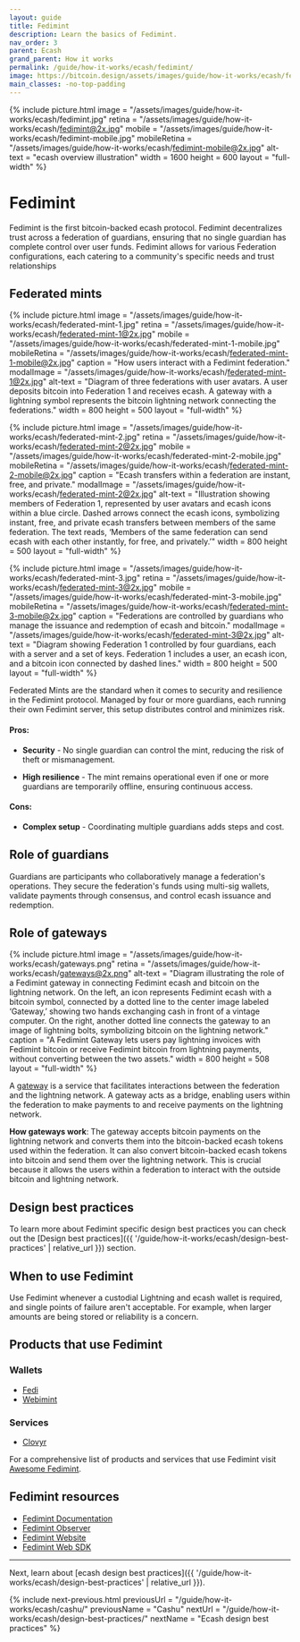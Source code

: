 ```yaml
---
layout: guide
title: Fedimint
description: Learn the basics of Fedimint.
nav_order: 3
parent: Ecash
grand_parent: How it works
permalink: /guide/how-it-works/ecash/fedimint/
image: https://bitcoin.design/assets/images/guide/how-it-works/ecash/fedimint_og.jpg
main_classes: -no-top-padding
---
```


<!--

Editor's notes

An introduction to Fedimint.

Illustration sources: https://www.figma.com/community/file/1444347139219091325/bitcoin-design-community-ecash-images


-->

{% include picture.html
   image = "/assets/images/guide/how-it-works/ecash/fedimint.jpg"
   retina = "/assets/images/guide/how-it-works/ecash/fedimint@2x.jpg"
   mobile = "/assets/images/guide/how-it-works/ecash/fedimint-mobile.jpg"
   mobileRetina = "/assets/images/guide/how-it-works/ecash/fedimint-mobile@2x.jpg"
   alt-text = "ecash overview illustration"
   width = 1600
   height = 600
   layout = "full-width"
%}

# Fedimint
Fedimint is the first bitcoin-backed ecash protocol. Fedimint decentralizes trust across a federation of guardians, ensuring that no single guardian has complete control over user funds. Fedimint allows for various Federation configurations, each catering to a community's specific needs and trust relationships

## Federated mints

{% include picture.html
   image = "/assets/images/guide/how-it-works/ecash/federated-mint-1.jpg"
   retina = "/assets/images/guide/how-it-works/ecash/federated-mint-1@2x.jpg"
   mobile = "/assets/images/guide/how-it-works/ecash/federated-mint-1-mobile.jpg"
   mobileRetina = "/assets/images/guide/how-it-works/ecash/federated-mint-1-mobile@2x.jpg"
   caption = "How users interact with a Fedimint federation."
   modalImage = "/assets/images/guide/how-it-works/ecash/federated-mint-1@2x.jpg"
   alt-text = "Diagram of three federations with user avatars. A user deposits bitcoin into Federation 1 and receives ecash. A gateway with a lightning symbol represents the bitcoin lightning network connecting the federations."
   width = 800
   height = 500
   layout = "full-width"
%}

{% include picture.html
   image = "/assets/images/guide/how-it-works/ecash/federated-mint-2.jpg"
   retina = "/assets/images/guide/how-it-works/ecash/federated-mint-2@2x.jpg"
   mobile = "/assets/images/guide/how-it-works/ecash/federated-mint-2-mobile.jpg"
   mobileRetina = "/assets/images/guide/how-it-works/ecash/federated-mint-2-mobile@2x.jpg"
   caption = "Ecash transfers within a federation are instant, free, and private."
   modalImage = "/assets/images/guide/how-it-works/ecash/federated-mint-2@2x.jpg"
   alt-text = "Illustration showing members of Federation 1, represented by user avatars and ecash icons within a blue circle. Dashed arrows connect the ecash icons, symbolizing instant, free, and private ecash transfers between members of the same federation. The text reads, ‘Members of the same federation can send ecash with each other instantly, for free, and privately.’"
   width = 800
   height = 500
   layout = "full-width"
%}

{% include picture.html
   image = "/assets/images/guide/how-it-works/ecash/federated-mint-3.jpg"
   retina = "/assets/images/guide/how-it-works/ecash/federated-mint-3@2x.jpg"
   mobile = "/assets/images/guide/how-it-works/ecash/federated-mint-3-mobile.jpg"
   mobileRetina = "/assets/images/guide/how-it-works/ecash/federated-mint-3-mobile@2x.jpg"
   caption = "Federations are controlled by guardians who manage the issuance and redemption of ecash and bitcoin."
   modalImage = "/assets/images/guide/how-it-works/ecash/federated-mint-3@2x.jpg"
   alt-text = "Diagram showing Federation 1 controlled by four guardians, each with a server and a set of keys. Federation 1 includes a user, an ecash icon, and a bitcoin icon connected by dashed lines."
   width = 800
   height = 500
   layout = "full-width"
%}

Federated Mints are the standard when it comes to security and resilience in the Fedimint protocol. Managed by four or more guardians, each running their own Fedimint server, this setup distributes control and minimizes risk.

#### Pros:

* **Security** - No single guardian can control the mint, reducing the risk of theft or mismanagement.

* **High resilience** - The mint remains operational even if one or more guardians are temporarily offline, ensuring continuous access.

#### Cons:

* **Complex setup** - Coordinating multiple guardians adds steps and cost.

## Role of guardians
Guardians are participants who collaboratively manage a federation's operations. They secure the federation's funds using multi-sig wallets, validate payments through consensus, and control ecash issuance and redemption.

## Role of gateways

{% include picture.html
   image = "/assets/images/guide/how-it-works/ecash/gateways.png"
   retina = "/assets/images/guide/how-it-works/ecash/gateways@2x.png"
   alt-text = "Diagram illustrating the role of a Fedimint gateway in connecting Fedimint ecash and bitcoin on the lightning network. On the left, an icon represents Fedimint ecash with a bitcoin symbol, connected by a dotted line to the center image labeled ‘Gateway,’ showing two hands exchanging cash in front of a vintage computer. On the right, another dotted line connects the gateway to an image of lightning bolts, symbolizing bitcoin on the lightning network."
   caption = "A Fedimint Gateway lets users pay lightning invoices with Fedimint bitcoin or receive Fedimint bitcoin from lightning payments, without converting between the two assets."
   width = 800
   height = 508
   layout = "full-width"
%}

A [gateway](https://fedimint.org/docs/GettingStarted/TechCompontents#lightning-swaps) is a service that facilitates interactions between the federation and the lightning network. A gateway acts as a bridge, enabling users within the federation to make payments to and receive payments on the lightning network.

**How gateways work**: The gateway accepts bitcoin payments on the lightning network and converts them into the bitcoin-backed ecash tokens used within the federation. It can also convert bitcoin-backed ecash tokens into bitcoin and send them over the lightning network. This is crucial because it allows the users within a federation to interact with the outside bitcoin and lightning network.

## Design best practices
To learn more about Fedimint specific design best practices you can check out the [Design best practices]({{ '/guide/how-it-works/ecash/design-best-practices' | relative_url }}) section.


## When to use Fedimint
Use Fedimint whenever a custodial Lightning and ecash wallet is required, and single points of failure aren't acceptable. For example, when larger amounts are being stored or reliability is a concern.

## Products that use Fedimint

### Wallets
- [Fedi](https://www.fedi.xyz)
- [Webimint](https://github.com/elsirion/webimint-rs)

### Services
- [Clovyr](https://clovyr.app/)

For a comprehensive list of products and services that use Fedimint visit [Awesome Fedimint](https://github.com/fedimint/awesome-fedimint).

## Fedimint resources
- [Fedimint Documentation](https://docs.fedimint.org/)
- [Fedimint Observer](https://observer.fedimint.org/)
- [Fedimint Website](https://fedimint.org/)
- [Fedimint Web SDK](https://web.fedimint.org/)

---

Next, learn about [ecash design best practices]({{ '/guide/how-it-works/ecash/design-best-practices' | relative_url }}).

{% include next-previous.html
   previousUrl = "/guide/how-it-works/ecash/cashu/"
   previousName = "Cashu"
   nextUrl = "/guide/how-it-works/ecash/design-best-practices/"
   nextName = "Ecash design best practices"
%}
